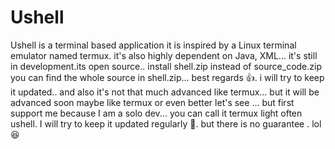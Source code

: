 # Ushell
Ushell is a terminal based application it is inspired by a Linux terminal emulator named termux. it's also highly dependent on Java, XML...
it's still in development.its open source..
install shell.zip instead of source_code.zip 
you can find the whole source in shell.zip...
best regards 👍.
i will try to keep it updated..
and also it's not that much advanced like termux... but it will be advanced soon maybe like termux or even better 
let's see 
...
but first support me because I am a solo dev...
you can call it termux light often ushell.
I will try to keep it updated regularly 🙂.
but there is no guarantee . lol 😆

